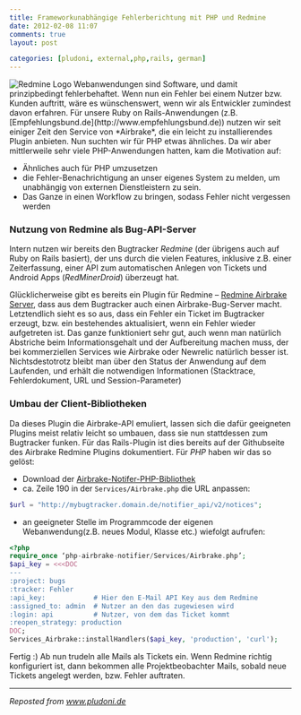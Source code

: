 ```yaml
---
title: Frameworkunabhängige Fehlerberichtung mit PHP und Redmine
date: 2012-02-08 11:07
comments: true
layout: post

categories: [pludoni, external,php,rails, german]
---
```


<img src='/images/blog/redmine.png' alt='Redmine Logo' class='right'/>
Webanwendungen sind Software, und damit prinzipbedingt fehlerbehaftet. Wenn nun ein Fehler bei einem Nutzer bzw. Kunden auftritt, wäre es wünschenswert, wenn wir als Entwickler zumindest davon erfahren. Für unsere Ruby on Rails-Anwendungen (z.B. [Empfehlungsbund.de](http://www.empfehlungsbund.de)) nutzen wir seit einiger Zeit den Service von *Airbrake*, die ein leicht zu installierendes Plugin anbieten. Nun suchten wir für PHP etwas ähnliches. Da wir aber mittlerweile sehr viele PHP-Anwendungen hatten, kam die Motivation auf:


* Ähnliches auch für PHP umzusetzen
* die Fehler-Benachrichtigung an unser eigenes System zu melden, um unabhängig von externen Dienstleistern zu sein.
* Das Ganze in einen Workflow zu bringen, sodass Fehler nicht vergessen werden
<!-- more -->


### Nutzung von Redmine als Bug-API-Server

Intern nutzen wir bereits den Bugtracker *Redmine* (der übrigens auch auf Ruby on Rails basiert), der uns durch die vielen Features, inklusive z.B. einer Zeiterfassung, einer API zum automatischen Anlegen von Tickets und Android Apps (*RedMinerDroid*) überzeugt hat.

Glücklicherweise gibt es bereits ein Plugin für Redmine – [Redmine Airbrake Server](https://github.com/milgner/redmine_airbrake_server), dass aus dem Bugtracker auch einen Airbrake-Bug-Server macht. Letztendlich sieht es so aus, dass ein Fehler ein Ticket im Bugtracker erzeugt, bzw. ein bestehendes aktualisiert, wenn ein Fehler wieder aufgetreten ist. Das ganze funktioniert sehr gut, auch wenn man natürlich Abstriche beim Informationsgehalt und der Aufbereitung machen muss, der bei kommerziellen Services wie Airbrake oder Newrelic natürlich besser ist. Nichtsdestotrotz bleibt man über den Status der Anwendung auf dem Laufenden, und erhält die notwendigen Informationen (Stacktrace, Fehlerdokument, URL und Session-Parameter)

###	Umbau der Client-Bibliotheken

Da dieses Plugin die Airbrake-API emuliert, lassen sich die dafür geeigneten Plugins meist relativ leicht so umbauen, dass sie nun stattdessen zum Bugtracker funken. Für das Rails-Plugin ist dies bereits auf der Githubseite des Airbrake Redmine Plugins dokumentiert. Für *PHP* haben wir das so gelöst:


* Download der [Airbrake-Notifer-PHP-Bibliothek](https://github.com/geoloqi/php-airbrake-notifier)
* ca. Zeile 190 in der ```Services/Airbrake.php``` die URL anpassen:


``` php
$url = "http://mybugtracker.domain.de/notifier_api/v2/notices";
```
* an geeigneter Stelle im Programmcode der eigenen Webanwendung(z.B. neues Modul, Klasse etc.) wiefolgt aufrufen:


``` php
<?php
require_once ‘php-airbrake-notifier/Services/Airbrake.php’;
$api_key = <<<DOC
---
:project: bugs
:tracker: Fehler
:api_key:            # Hier den E-Mail API Key aus dem Redmine
:assigned_to: admin  # Nutzer an den das zugewiesen wird
:login: api          # Nutzer, von dem das Ticket kommt
:reopen_strategy: production
DOC;
Services_Airbrake::installHandlers($api_key, 'production', 'curl');
```



Fertig :) Ab nun trudeln alle Mails als Tickets ein. Wenn Redmine richtig konfiguriert ist, dann bekommen alle Projektbeobachter Mails, sobald neue Tickets angelegt werden, bzw. Fehler auftraten.

---
<i>Reposted from <a href='http://www.pludoni.de/node/1086' rel='canonical'>www.pludoni.de</a></i>
